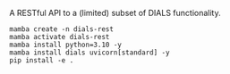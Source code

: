 A RESTful API to a (limited) subset of DIALS functionality.

```
mamba create -n dials-rest
mamba activate dials-rest
mamba install python=3.10 -y
mamba install dials uvicorn[standard] -y
pip install -e .
```